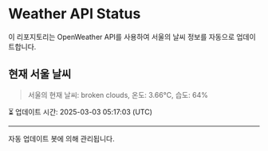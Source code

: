 
# Weather API Status

이 리포지토리는 OpenWeather API를 사용하여 서울의 날씨 정보를 자동으로 업데이트합니다.

## 현재 서울 날씨
> 서울의 현재 날씨: broken clouds, 온도: 3.66°C, 습도: 64%

⏳ 업데이트 시간: 2025-03-03 05:17:03 (UTC)

---
자동 업데이트 봇에 의해 관리됩니다.
